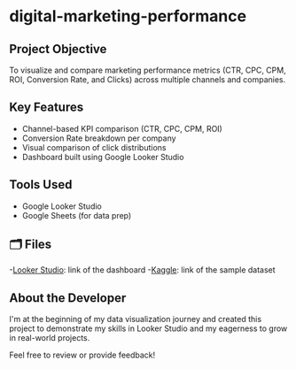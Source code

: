 # digital-marketing-performance

##  Project Objective
To visualize and compare marketing performance metrics (CTR, CPC, CPM, ROI, Conversion Rate, and Clicks) across multiple channels and companies.

##  Key Features
- Channel-based KPI comparison (CTR, CPC, CPM, ROI)
- Conversion Rate breakdown per company
- Visual comparison of click distributions
- Dashboard built using Google Looker Studio

##  Tools Used
- Google Looker Studio
- Google Sheets (for data prep)

## 🗂 Files
-[Looker Studio](https://lookerstudio.google.com/reporting/af71db73-3f22-4143-b080-4eb5ac56d888): link of the dashboard
-[Kaggle](https://www.kaggle.com/datasets/manishabhatt22/marketing-campaign-performance-dataset): link of the sample dataset


##  About the Developer
I'm at the beginning of my data visualization journey and created this project to demonstrate my skills in Looker Studio and my eagerness to grow in real-world projects.

Feel free to review or provide feedback!
